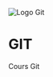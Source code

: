 ![Logo Git](https://upload.wikimedia.org/wikipedia/commons/thumb/e/e0/Git-logo.svg/langfr-512px-Git-logo.svg.png)
# GIT
Cours Git
